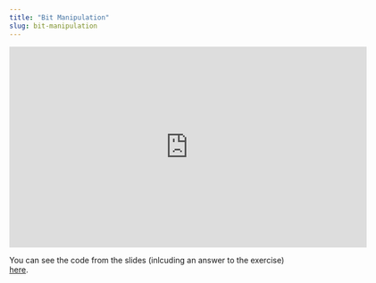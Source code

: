 ```yaml
---
title: "Bit Manipulation"
slug: bit-manipulation
---
```



<embed src="https://s3.amazonaws.com/mgwu-misc/MS-17/Slides/BitManipulation.pdf" width="640" height="360" type='application/pdf'>

You can see the code from the slides (inlcuding an answer to the exercise) [here](https://gist.github.com/djh-/57dd3d4ce9139f2de1c9).